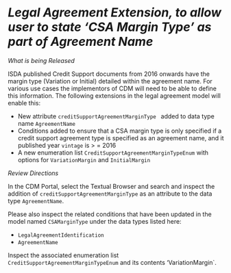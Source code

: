 # *Legal Agreement Extension, to allow user to state ‘CSA Margin Type’ as part of Agreement Name*

_What is being Released_

ISDA published Credit Support documents from 2016 onwards have the margin type (Variation or Initial) detailed within the agreement name. For various use cases the implementors of CDM will need to be able to define this information. The following extensions in the legal agreement model will enable this: 

* New attribute `creditSupportAgreementMarginType ` added to data type name `AgreementName` 
* Conditions added to ensure that a CSA margin type is only specified if a credit support agreement type is specified as an agreement name, and it published year `vintage` is > = 2016
* A new enumeration list `CreditSupportAgreementMarginTypeEnum` with options for `VariationMargin` and `InitialMargin`

_Review Directions_

In the CDM Portal, select the Textual Browser and search and inspect the addition of `creditSupportAgreementMarginType` as an attribute to the data type `AgreementName`.

Please also inspect the related conditions that have been updated in the model named `CSAMarginType` under the data types listed here:

* `LegalAgreementIdentification`
* `AgreementName`

Inspect the associated enumeration list `CreditSupportAgreementMarginTypeEnum` and its contents ‘VariationMargin`.

